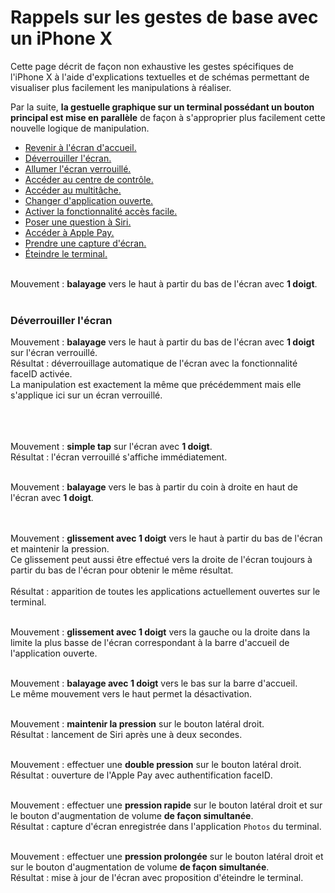 # Rappels sur les gestes de base avec un iPhone X

<script>$(document).ready(function () {
    setBreadcrumb([{"label":"iOS", "url": "./criteria-ios.html"},
                   {"label":"Rappels sur les gestes de base avec un iPhone X"}
	]);
    addSubMenu([
        {"label":"Critères de conception","url":"criteria-ios-conception.html"}, 
        {"label":"Guide pour les développeurs","url":"criteria-ios-dev.html"},
        {"label":"VoiceOver","url":"lecteur-ecran-voiceover.html"},
        {"label":"WWDC","url":"criteria-ios-wwdc.html"}
    ]);	
});</script>

<span data-menuitem="criteria-ios"></span>

Cette page décrit de façon non exhaustive les gestes spécifiques de l'iPhone X à l'aide d'explications textuelles et de schémas permettant de visualiser plus facilement les manipulations à réaliser.

Par la suite, **la gestuelle graphique sur un terminal possédant un bouton principal est mise en parallèle** de façon à s'approprier plus facilement cette nouvelle logique de manipulation.

- [Revenir à l'écran d'accueil.](#BackHome)
- [Déverrouiller l'écran.](#UnlockScreen)
- [Allumer l'écran verrouillé.](#TurnOnLockedScreen)
- [Accéder au centre de contrôle.](#ControlCenter)
- [Accéder au multitâche.](#Multitask)
- [Changer d'application ouverte.](#ChangeOpenedApp)
- [Activer la fonctionnalité accès facile.](#Reachability)
- [Poser une question à Siri.](#Siri)
- [Accéder à Apple Pay.](#ApplePay)
- [Prendre une capture d'écran.](#Screenshot)
- [Éteindre le terminal.](#PowerOff)

<a name="BackHome"></a>
</br>Mouvement : **balayage** vers le haut à partir du bas de l'écran avec **1 doigt**.
</br><img style="max-width: 700px; height: auto;" alt="" src="./images/iphonex_fr_back_home.png" />
</br></br>
<a name="UnlockScreen"></a>
### Déverrouiller l'écran
Mouvement : **balayage** vers le haut à partir du bas de l'écran avec **1 doigt** sur l'écran verrouillé.
</br>Résultat : déverrouillage automatique de l'écran avec la fonctionnalité <span lang="en">faceID</span> activée.
</br>La manipulation est exactement la même que précédemment mais elle s'applique ici sur un écran verrouillé.

<a name="TurnOnLockedScreen"></a>
</br></br></br>Mouvement : **simple tap** sur l'écran avec **1 doigt**.
</br>Résultat : l'écran verrouillé s'affiche immédiatement.
</br><img style="max-width: 700px; height: auto;" alt="" src="./images/iphonex_fr_turn_on_locked_screen.png" />

<a name="ControlCenter"></a>
</br>Mouvement : **balayage** vers le bas à partir du coin à droite en haut de l'écran avec **1 doigt**.
</br><img style="max-width: 700px; height: auto;" alt="" src="./images/iphonex_fr_control_center.png" />

<a name="Multitask"></a>
</br></br>Mouvement : **glissement avec 1 doigt** vers le haut à partir du bas de l'écran et maintenir la pression.
</br>Ce glissement peut aussi être effectué vers la droite de l'écran toujours à partir du bas de l'écran pour obtenir le même résultat.
</br></br>Résultat : apparition de toutes les applications actuellement ouvertes sur le terminal.
</br><img style="max-width: 700px; height: auto;" alt="" src="./images/iphonex_fr_multitask.png" />

<a name="ChangeOpenedApp"></a>
</br>Mouvement : **glissement avec 1 doigt** vers la gauche ou la droite dans la limite la plus basse de l'écran correspondant à la barre d'accueil de l'application ouverte.
</br><img style="max-width: 500px; height: auto;" alt="" src="./images/iphonex_fr_change_opened_app.png" />

<a name="Reachability"></a>
</br>Mouvement : **balayage avec 1 doigt** vers le bas sur la barre d'accueil.
</br>Le même mouvement vers le haut permet la désactivation.
</br><img style="max-width: 700px; height: auto;" alt="" src="./images/iphonex_fr_reachability.png" />

<a name="Siri"></a>
</br>Mouvement : **maintenir la pression** sur le bouton latéral droit.
</br>Résultat : lancement de Siri après une à deux secondes.
</br><img style="max-width: 700px; height: auto;" alt="" src="./images/iphonex_fr_siri.png" />

<a name="ApplePay"></a>
</br>Mouvement : effectuer une **double pression** sur le bouton latéral droit.
</br>Résultat : ouverture de l'Apple Pay avec authentification <span lang="en">faceID</span>.
</br><img style="max-width: 700px; height: auto;" alt="" src="./images/iphonex_fr_apple_pay.png" />

<a name="Screenshot"></a>
</br>Mouvement : effectuer une **pression rapide** sur le bouton latéral droit et sur le bouton d'augmentation de volume **de façon simultanée**.
</br>Résultat : capture d'écran enregistrée dans l'application `Photos` du terminal.
</br><img style="max-width: 800px; height: auto;" alt="" src="./images/iphonex_fr_screenshot.png" />

<a name="PowerOff"></a>
</br>Mouvement : effectuer une **pression prolongée** sur le bouton latéral droit et sur le bouton d'augmentation de volume **de façon simultanée**.
</br>Résultat : mise à jour de l'écran avec proposition d'éteindre le terminal.
</br><img style="max-width: 800px; height: auto;" alt="" src="./images/iphonex_fr_power_off.png" />

<!--  This file is part of a11y-guidelines | Our vision of mobile & web accessibility guidelines and best practices, with valid/invalid examples.
 Copyright (C) 2016  Orange SA
 See the Creative Commons Legal Code Attribution-ShareAlike 3.0 Unported License for more details (LICENSE file). -->